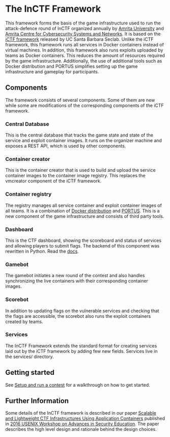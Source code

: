 # The InCTF Framework

This framework forms the basis of the game infrastructure used to run the
attack-defence round of InCTF organized annually by [Amrita
University](https://amrita.edu/) and [Amrita Centre for Cybersecurity Systems and
Networks](https://amrita.edu/cyber/). It is based on the [iCTF
framework](https://github.com/ucsb-seclab/ictf-framework/) released by UC Santa
Barbara Seclab. Unlike the iCTF framework, this framework runs all services in Docker
containers instead of virtual machines. In addition, this framework also runs
exploits uploaded by teams as Docker containers. This reduces the amount of resources
required by the game infrastructure. Additionally, the use of additional tools such
as Docker distribution and PORTUS simplifies setting up the game infrastructure and
gameplay for participants.

## Components

The framework consists of several components. Some of them are new while some are
modifications of the corresponding components of the iCTF framework.

### Central Database

This is the central database that tracks the game state and state of the service and
exploit container images. It runs on the organizer machine and exposes a REST API,
which is used by other components.

### Container creator

This is the container creator that is used to build and upload the service container
images to the container image registry. This replaces the vmcreator component of the
iCTF framework.

### Container registry

The registry manages all service container and exploit container images of all teams.
It is a combination of [Docker distribution](https://docs.docker.com/registry/) and
[PORTUS](http://port.us.org/). This is a new component of the game infrastructure and
consists of third party tools.

### Dashboard

This is the CTF dashboard, showing the scoreboard and status of services and allowing
players to submit flags. The backend of this component was rewritten in Python.
Read the [docs](dashboard/README.md).

### Gamebot

The gamebot initiates a new round of the contest and also handles synchronizing the
live containers with their corresponding container images.

### Scorebot

In addition to updating flags on the vulnerable services and checking that the flags
are accessible, the scorebot also runs the exploit containers created by teams.

### Services

The InCTF Framework extends the standard format for creating services laid out by the
iCTF framework by adding few new fields. Services live in the services/ directory.

## Getting started

See [Setup and run a contest](docs/setup-and-run-a-contest.md) for a walkthrough on
how to get started.

## Further Information

Some details of the InCTF framework is described in our paper [Scalable and
Lightweight CTF Infrastructures Using Application
Containers](https://www.usenix.org/conference/ase16/workshop-program/presentation/raj)
published in [2016 USENIX Workshop on Advances in Security
Education](https://www.usenix.org/conference/ase16). The paper describes the high
level design and rationale behind the design choices.

